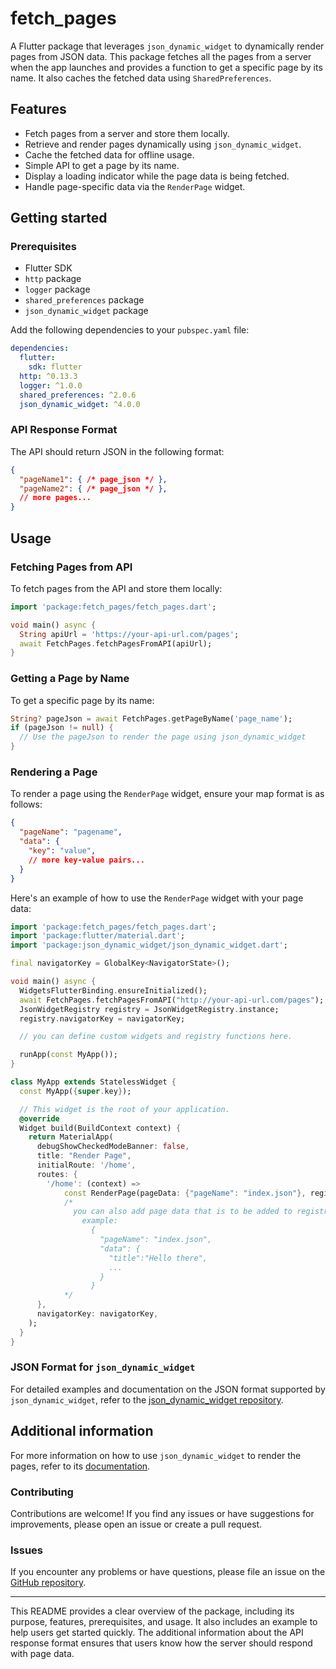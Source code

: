 # fetch_pages

A Flutter package that leverages `json_dynamic_widget` to dynamically render pages from JSON data. This package fetches all the pages from a server when the app launches and provides a function to get a specific page by its name. It also caches the fetched data using `SharedPreferences`.

## Features

- Fetch pages from a server and store them locally.
- Retrieve and render pages dynamically using `json_dynamic_widget`.
- Cache the fetched data for offline usage.
- Simple API to get a page by its name.
- Display a loading indicator while the page data is being fetched.
- Handle page-specific data via the `RenderPage` widget.

## Getting started

### Prerequisites

- Flutter SDK
- `http` package
- `logger` package
- `shared_preferences` package
- `json_dynamic_widget` package

Add the following dependencies to your `pubspec.yaml` file:

```yaml
dependencies:
  flutter:
    sdk: flutter
  http: ^0.13.3
  logger: ^1.0.0
  shared_preferences: ^2.0.6
  json_dynamic_widget: ^4.0.0
```

### API Response Format

The API should return JSON in the following format:

```json
{
  "pageName1": { /* page_json */ },
  "pageName2": { /* page_json */ },
  // more pages...
}
```

## Usage

### Fetching Pages from API

To fetch pages from the API and store them locally:

```dart
import 'package:fetch_pages/fetch_pages.dart';

void main() async {
  String apiUrl = 'https://your-api-url.com/pages';
  await FetchPages.fetchPagesFromAPI(apiUrl);
}
```

### Getting a Page by Name

To get a specific page by its name:

```dart
String? pageJson = await FetchPages.getPageByName('page_name');
if (pageJson != null) {
  // Use the pageJson to render the page using json_dynamic_widget
}
```

### Rendering a Page

To render a page using the `RenderPage` widget, ensure your map format is as follows:

```json
{
  "pageName": "pagename",
  "data": {
    "key": "value",
    // more key-value pairs...
  }
}
```

Here's an example of how to use the `RenderPage` widget with your page data:

```dart
import 'package:fetch_pages/fetch_pages.dart';
import 'package:flutter/material.dart';
import 'package:json_dynamic_widget/json_dynamic_widget.dart';

final navigatorKey = GlobalKey<NavigatorState>();

void main() async {
  WidgetsFlutterBinding.ensureInitialized();
  await FetchPages.fetchPagesFromAPI("http://your-api-url.com/pages");
  JsonWidgetRegistry registry = JsonWidgetRegistry.instance;
  registry.navigatorKey = navigatorKey;

  // you can define custom widgets and registry functions here.

  runApp(const MyApp());
}

class MyApp extends StatelessWidget {
  const MyApp({super.key});

  // This widget is the root of your application.
  @override
  Widget build(BuildContext context) {
    return MaterialApp(
      debugShowCheckedModeBanner: false,
      title: "Render Page",
      initialRoute: '/home',
      routes: {
        '/home': (context) =>
            const RenderPage(pageData: {"pageName": "index.json"}, registry), 
            /* 
              you can also add page data that is to be added to registry, 
                example: 
                  {
                    "pageName": "index.json", 
                    "data": {
                      "title":"Hello there", 
                      ... 
                    }
                  }
            */
      },
      navigatorKey: navigatorKey,
    );
  }
}
```

### JSON Format for `json_dynamic_widget`

For detailed examples and documentation on the JSON format supported by `json_dynamic_widget`, refer to the [json_dynamic_widget repository](https://github.com/peiffer-innovations/json_dynamic_widget/tree/main/json_dynamic_widget).

## Additional information

For more information on how to use `json_dynamic_widget` to render the pages, refer to its [documentation](https://pub.dev/packages/json_dynamic_widget).

### Contributing

Contributions are welcome! If you find any issues or have suggestions for improvements, please open an issue or create a pull request.

### Issues

If you encounter any problems or have questions, please file an issue on the [GitHub repository](https://github.com/Jeevan-Rai/fetch_pages/issues).

---

This README provides a clear overview of the package, including its purpose, features, prerequisites, and usage. It also includes an example to help users get started quickly. The additional information about the API response format ensures that users know how the server should respond with page data.
```